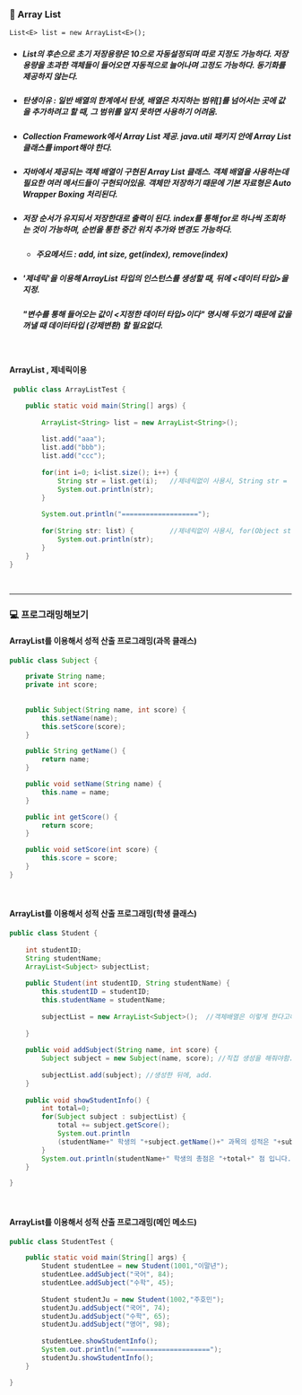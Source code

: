 ### :pushpin: Array List
	List<E> list = new ArrayList<E>();
* ##### List의 후손으로 초기 저장용량은 10으로 자동설정되며 따로 지정도 가능하다. 저장용량을 초과한 객체들이 들어오면 자동적으로 늘어나며 고정도 가능하다. 동기화를 제공하지 않는다. 
* ##### 탄생이유 : 일반 배열의 한계에서 탄생, 배열은 차지하는 범위[]를 넘어서는 곳에 값을 추가하려고 할 때, 그 범위를 알지 못하면 사용하기 어려움. 
* ##### Collection Framework에서 Array List 제공. java.util 패키지 안에 Array List 클래스를 import해야 한다. 
* ##### 자바에서 제공되는 객체 배열이 구현된  Array List 클래스. 객체 배열을 사용하는데 필요한 여러 메서드들이 구현되어있음. 객체만 저장하기 때문에 기본 자료형은 Auto Wrapper Boxing 처리된다. 
* ##### 저장 순서가 유지되서 저장한대로 출력이 된다. index를 통해 for로 하나씩 조회하는 것이 가능하며, 순번을 통한 중간 위치 추가와 변경도 가능하다.
	* ##### 주요메서드 : add, int size, get(index), remove(index)
* ##### '제네릭'을 이용해 ArrayList 타입의 인스턴스를 생성할 때, 뒤에 <데이터 타입>을 지정. 
  ##### "변수를 통해 들어오는 값이 <지정한 데이터 타입>이다" 명시해 두었기 때문에 값을 꺼낼 때 데이터타입 (강제변환) 할 필요없다.   
       
<br>

#### ArrayList , 제네릭이용
```java
 public class ArrayListTest {

	public static void main(String[] args) {
		
		ArrayList<String> list = new ArrayList<String>();
		
		list.add("aaa");
		list.add("bbb");
		list.add("ccc");
		
		for(int i=0; i<list.size(); i++) {
			String str = list.get(i);  	//제네릭없이 사용시, String str = (String)list.get(i);
			System.out.println(str);
		}
		
		System.out.println("===================");
		
		for(String str: list) {     	//제네릭없이 사용시, for(Object str: list)
			System.out.println(str);
		}		
	}
}
``` 
   <br>
   
----------------------------------------------------------------------

### :computer: 프로그래밍해보기 
#### ArrayList를 이용해서 성적 산출 프로그래밍(과목 클래스)
```java
public class Subject {

	private String name;
	private int score;
	
	
	public Subject(String name, int score) {
		this.setName(name);
		this.setScore(score);
	}

	public String getName() {
		return name;
	}

	public void setName(String name) {
		this.name = name;
	}

	public int getScore() {
		return score;
	}

	public void setScore(int score) {
		this.score = score;
	}
}
```

<br>

#### ArrayList를 이용해서 성적 산출 프로그래밍(학생 클래스)
```java
public class Student {
	
	int studentID;
	String studentName;
	ArrayList<Subject> subjectList;
	
	public Student(int studentID, String studentName) {
		this.studentID = studentID;
		this.studentName = studentName;
		
		subjectList = new ArrayList<Subject>();  //객체배열은 이렇게 한다고해서 데이터가 생성된게 아님
																	
	}
	
	public void addSubject(String name, int score) {
		Subject subject = new Subject(name, score); //직접 생성을 해줘야함. (String은 상수풀에 있기 때문에 생성필요없지만!)
		
		subjectList.add(subject); //생성한 뒤에, add.
	}
	
	public void showStudentInfo() {
		int total=0;
		for(Subject subject : subjectList) {
			total += subject.getScore();
			System.out.println
			(studentName+" 학생의 "+subject.getName()+" 과목의 성적은 "+subject.getScore()+" 점 입니다.");
		}
		System.out.println(studentName+" 학생의 총점은 "+total+" 점 입니다." );
	}

}
``` 
<br>

#### ArrayList를 이용해서 성적 산출 프로그래밍(메인 메소드)
```java
public class StudentTest {

	public static void main(String[] args) {
		Student studentLee = new Student(1001,"이말년");
		studentLee.addSubject("국어", 84);
		studentLee.addSubject("수학", 45);
		
		Student studentJu = new Student(1002,"주호민");
		studentJu.addSubject("국어", 74);
		studentJu.addSubject("수학", 65);
		studentJu.addSubject("영어", 98);
		
		studentLee.showStudentInfo();
		System.out.println("======================");
		studentJu.showStudentInfo();
	}

}

``` 
